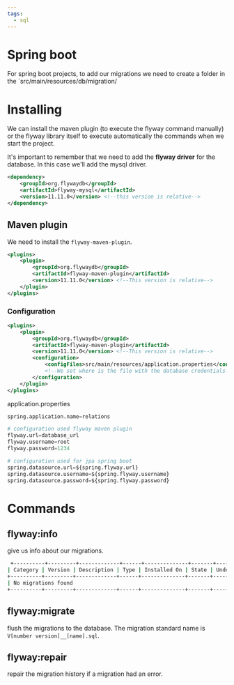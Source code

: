 ```yaml
---
tags:
  - sql
---
```

# Spring boot
For spring boot projects, to add our migrations we need to create a folder in the `src/main/resources/db/migration/
# Installing
We can install the maven plugin (to execute the flyway command manually) or the flyway library itself to execute automatically the commands when we start the project.

It's important to remember that we need to add the **flyway driver** for the database.
In this case we'll add the mysql driver.
```xml
<dependency>
    <groupId>org.flywaydb</groupId>
    <artifactId>flyway-mysql</artifactId>
    <version>11.11.0</version> <!--this version is relative-->
</dependency>
```

## Maven plugin
We need to install the `flyway-maven-plugin`.
```xml
<plugins>
	<plugin>
		<groupId>org.flywaydb</groupId>
		<artifactId>flyway-maven-plugin</artifactId>
		<version>11.11.0</version> <!--This version is relative-->
	</plugin>
</plugins>
```
### Configuration
```xml
<plugins>
	<plugin>
		<groupId>org.flywaydb</groupId>
		<artifactId>flyway-maven-plugin</artifactId>
		<version>11.11.0</version> <!--This version is relative-->
		<configuration>
			<configFiles>src/main/resources/application.properties</configFiles>
			<!--We set where is the file with the database credentials-->
		</configuration>
	</plugin>
</plugins>
```
application.properties
```python
spring.application.name=relations

# configuration used flyway maven plugin
flyway.url=database_url
flyway.username=root
flyway.password=1234

# configuration used for jpa spring boot
spring.datasource.url=${spring.flyway.url}
spring.datasource.username=${spring.flyway.username}
spring.datasource.password=${spring.flyway.password}
```
# Commands
## flyway:info
give us info about our migrations.
```bash
 +----------+---------+-------------+------+--------------+-------+----------+
| Category | Version | Description | Type | Installed On | State | Undoable |
+----------+---------+-------------+------+--------------+-------+----------+
| No migrations found                                                       |
+----------+---------+-------------+------+--------------+-------+----------+
```
## flyway:migrate
flush the migrations to the database. The migration standard name is `V[number version]__[name].sql`.
## flyway:repair
repair the migration history if a migration had an error.